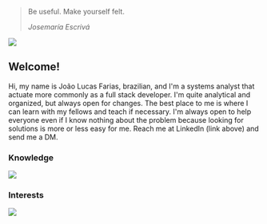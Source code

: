 > Be useful. Make yourself felt.
>
> <i>Josemaría Escrivá</i>

<a href="https://linkedin.com/in/jlucfarias">
  <img src="https://img.shields.io/badge/LinkedIn-blue?logo=linkedin&logoColor=white&style=for-the-badge" />
</a>

## Welcome!

Hi, my name is João Lucas Farias, brazilian, and I'm a systems analyst that actuate more commonly as a full stack developer.
I'm quite analytical and organized, but always open for changes. The best place to me is where I can learn with my fellows and teach if necessary.
I'm always open to help everyone even if I know nothing about the problem because looking for solutions is more or less easy for me.
Reach me at LinkedIn (link above) and send me a DM.

### Knowledge

<p>
  <a href="https://skillicons.dev">
    <img src="https://skillicons.dev/icons?i=react,next,laravel,php,mysql,linux" />
  </a>
</p>

### Interests

<p>
  <a href="https://skillicons.dev">
    <img src="https://skillicons.dev/icons?i=rust,jest,postgresql,ts,prisma" />
  </a>
</p>
